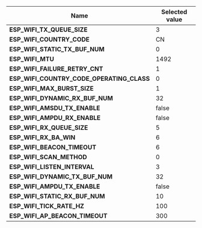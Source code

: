 
| Name | Selected value |
|------|----------------|
|**ESP_WIFI_TX_QUEUE_SIZE**|3|
|**ESP_WIFI_COUNTRY_CODE**|CN|
|**ESP_WIFI_STATIC_TX_BUF_NUM**|0|
|**ESP_WIFI_MTU**|1492|
|**ESP_WIFI_FAILURE_RETRY_CNT**|1|
|**ESP_WIFI_COUNTRY_CODE_OPERATING_CLASS**|0|
|**ESP_WIFI_MAX_BURST_SIZE**|1|
|**ESP_WIFI_DYNAMIC_RX_BUF_NUM**|32|
|**ESP_WIFI_AMSDU_TX_ENABLE**|false|
|**ESP_WIFI_AMPDU_RX_ENABLE**|false|
|**ESP_WIFI_RX_QUEUE_SIZE**|5|
|**ESP_WIFI_RX_BA_WIN**|6|
|**ESP_WIFI_BEACON_TIMEOUT**|6|
|**ESP_WIFI_SCAN_METHOD**|0|
|**ESP_WIFI_LISTEN_INTERVAL**|3|
|**ESP_WIFI_DYNAMIC_TX_BUF_NUM**|32|
|**ESP_WIFI_AMPDU_TX_ENABLE**|false|
|**ESP_WIFI_STATIC_RX_BUF_NUM**|10|
|**ESP_WIFI_TICK_RATE_HZ**|100|
|**ESP_WIFI_AP_BEACON_TIMEOUT**|300|
